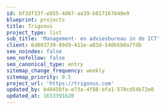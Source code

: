 ```yaml
---
id: bf3df33f-e855-4d67-aa39-b817167648e9
blueprint: projects
title: Trigonus
project_type: list
sub_title: 'Management- en adviesbureau in de ICT'
client: 6d803739-89d9-411e-a83d-540b5b0a7fdb
seo_noindex: false
seo_nofollow: false
seo_canonical_type: entry
sitemap_change_frequency: weekly
sitemap_priority: 0.5
project_url: 'https://trigonus.com'
updated_by: b40458fa-e73a-4f88-bfa1-570cd54b72e0
updated_at: 1653391620
---
```

